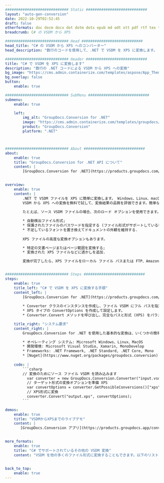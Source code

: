 ```yaml
---
############################# Static ############################
layout: "auto-gen-conversion"
date: 2022-10-29T02:52:45
draft: false
otherformats: doc docm docx dot dotm dotx epub md odt ott pdf rtf tex txt vdx vsdm vsdx vssm vssx vstm vstx vsx vtx xps
breadcrumb: C# の VSDM から XPS

############################# Head ############################
head_title: "C# の VSDM から XPS へのコンバーター"
head_description: "数行のコードを使用して、.NET で VSDM を XPS に変換します。 GroupDocs ドキュメント変換 API を使用して、160 を超えるファイル形式を変換します。"

############################# Header ############################
title: "C# で VSDM を XPS に変換します"
description: "数行の .NET コードによる VSDM から XPS への変換"
bg_image: "https://cms.admin.containerize.com/templates/aspose/App_Themes/V3/images/bg/header1.png"
bg_overlay: false
button:
    enable: true

############################# SubMenu ############################
submenu:
    enable: true

    left:
        img_alt: "GroupDocs.Conversion for .NET"
        image: "https://cms.admin.containerize.com/templates/groupdocs/images/product-logos/90x90-noborder/groupdocs-conversion-net.png"
        product: "GroupDocs.Conversion"
        platform: ".NET"



############################# About ############################
about:
    enable: true
    title: "GroupDocs.Conversion for .NET API について"
    content: |
        [GroupDocs.Conversion for .NET](https://products.groupdocs.com/conversion/net/) を使用して、Microsoft Word、Excel、PowerPoint、PDF、Visio、およびその他の形式を変換できます。 GroupDocs.Conversion は、高いパフォーマンスが要求されるバックエンドおよび内部システムに適したスタンドアロン API です。 Microsoft や Open Office などのソフトウェアには依存しません。
    

overview:
    enable: true
    content: |
        .NET で VSDM ファイルを XPS に簡単に変換します。 Windows、Linux、macOS など、任意のプラットフォームで C# コード行を 2 行だけ使用できます。
        VSDM から XPS への変換を無料で試して、変換結果の品質を評価できます。簡単なファイル変換のシナリオに加えて、ソース VSDM ファイルをロードし、出力 XPS 結果を保存するためのより高度なオプションを試すことができます。 
        
        たとえば、ソース VSDM ファイルの場合、次のロード オプションを使用できます。

        * 自動検出ファイル形式;
        * 保護されたファイルのパスワードを指定する (ファイル形式がサポートしている場合);
        * 不足しているフォントを置き換えてドキュメントの外観を維持する.
        
        XPS ファイルの高度な変換オプションもあります。

        * 特定の文書ページまたはページ範囲を変換する;
        * 変換された XPS ファイルなどに透かしを追加.

        変換が完了したら、XPS ファイルをローカル ファイル パスまたは FTP、Amazon S3、Google Drive、Dropbox などのサードパーティ ストレージに保存できます。注意してください - VSDM を {{ に変換するにはTO}} MS Office、Open Office、Adobe Acrobat Reader などの追加のソフトウェアをインストールする必要はありません。


############################# Steps ############################
steps:
    enable: true
    title_left: "C# で VSDM を XPS に変換する手順"
    content_left: |
        [GroupDocs.Conversion for .NET](https://products.groupdocs.com/conversion/net/) を使用すると、開発者は数行のコードで VSDM ファイルを XPS に簡単に変換できます。
        
        * Converter クラスのインスタンスを作成し、ファイル VSDM にフル パスを指定します。
        * XPS タイプの ConvertOptions を作成して設定します。
        * Converter.Convert メソッドを呼び出し、完全なパスと形式 (XPS) をパラメーターとして渡します。

    title_right: "システム要求"
    content_right: |
        GroupDocs.Conversion for .NET を使用した基本的な変換は、いくつかの簡単な手順で実行できます。当社の API は、すべての主要なプラットフォームとオペレーティング システムでサポートされています。以下のコードを実行する前に、システムに次の前提条件がインストールされていることを確認してください。

        * オペレーティング システム: Microsoft Windows、Linux、MacOS
        * 開発環境: Microsoft Visual Studio, Xamarin, MonoDevelop
        * Frameworks: .NET Framework, .NET Standard, .NET Core, Mono
        * [Nuget](https://www.nuget.org/packages/groupdocs.conversion) から最新の GroupDocs.Conversion for .NET を取得します
         
    code: |
        ```csharp    
        // 変換のためにソース ファイル VSDM を読み込みます
          var converter = new GroupDocs.Conversion.Converter("input.vsdm");
          // ターゲット形式の変換オプションを準備 XPS
          var convertOptions = converter.GetPossibleConversions()["xps"].ConvertOptions;
          // XPS形式に変換
          converter.Convert("output.xps", convertOptions);
        ```

demos:
    enable: true
    title: "VSDMからXPSまでのライブデモ"
    content: |
       [GroupDocs.Conversion アプリ](https://products.groupdocs.app/conversion/family) Web サイトにアクセスして、今すぐ VSDM を XPS に変換してください。オンラインデモには次の利点があります
          

more_formats:
    enable: true
    title: "C# でサポートされているその他の VSDM 変換"
    content: "VSDM を他の多くのファイル形式に変換することもできます。以下のリストをご覧ください。"
       
       
back_to_top:
    enable: true
---
```

